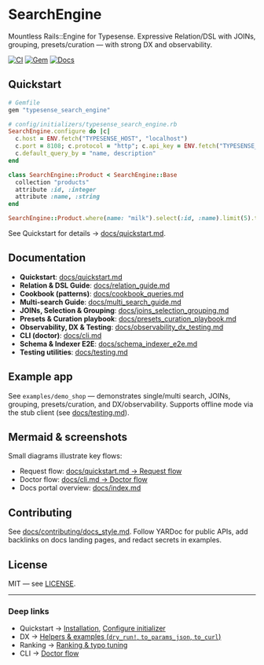 # SearchEngine

Mountless Rails::Engine for Typesense. Expressive Relation/DSL with JOINs, grouping, presets/curation — with strong DX and observability.

<!-- Badges: replace ORG/REPO and endpoints when available -->
[![CI][ci-badge]][ci-url] [![Gem][gem-badge]][gem-url] [![Docs][docs-badge]][docs-url]

## Quickstart

```ruby
# Gemfile
gem "typesense_search_engine"
```

```ruby
# config/initializers/typesense_search_engine.rb
SearchEngine.configure do |c|
  c.host = ENV.fetch("TYPESENSE_HOST", "localhost")
  c.port = 8108; c.protocol = "http"; c.api_key = ENV.fetch("TYPESENSE_API_KEY")
  c.default_query_by = "name, description"
end
```

```ruby
class SearchEngine::Product < SearchEngine::Base
  collection "products"
  attribute :id, :integer
  attribute :name, :string
end

SearchEngine::Product.where(name: "milk").select(:id, :name).limit(5).to_a
```

See Quickstart for details → [docs/quickstart.md](./docs/quickstart.md).

## Documentation

- **Quickstart**: [docs/quickstart.md](./docs/quickstart.md)
- **Relation & DSL Guide**: [docs/relation_guide.md](./docs/relation_guide.md)
- **Cookbook (patterns)**: [docs/cookbook_queries.md](./docs/cookbook_queries.md)
- **Multi‑search Guide**: [docs/multi_search_guide.md](./docs/multi_search_guide.md)
- **JOINs, Selection & Grouping**: [docs/joins_selection_grouping.md](./docs/joins_selection_grouping.md)
- **Presets & Curation playbook**: [docs/presets_curation_playbook.md](./docs/presets_curation_playbook.md)
- **Observability, DX & Testing**: [docs/observability_dx_testing.md](./docs/observability_dx_testing.md)
- **CLI (doctor)**: [docs/cli.md](./docs/cli.md)
- **Schema & Indexer E2E**: [docs/schema_indexer_e2e.md](./docs/schema_indexer_e2e.md)
- **Testing utilities**: [docs/testing.md](./docs/testing.md)

## Example app

See `examples/demo_shop` — demonstrates single/multi search, JOINs, grouping, presets/curation, and DX/observability. Supports offline mode via the stub client (see [docs/testing.md](./docs/testing.md)).

## Mermaid & screenshots

Small diagrams illustrate key flows:
- Request flow: [docs/quickstart.md → Request flow](./docs/quickstart.md#request-flow)
- Doctor flow: [docs/cli.md → Doctor flow](./docs/cli.md#doctor-flow)
- Docs portal overview: [docs/index.md](./docs/index.md)

## Contributing

See [docs/contributing/docs_style.md](./docs/contributing/docs_style.md). Follow YARDoc for public APIs, add backlinks on docs landing pages, and redact secrets in examples.

## License

MIT — see [LICENSE](./LICENSE).

---

### Deep links

- Quickstart → [Installation](./docs/quickstart.md#install-the-gem), [Configure initializer](./docs/quickstart.md#configure-the-initializer)
- DX → [Helpers & examples (`dry_run!`, `to_params_json`, `to_curl`)](./docs/dx.md#helpers--examples)
- Ranking → [Ranking & typo tuning](./docs/ranking.md)
- CLI → [Doctor flow](./docs/cli.md#doctor-flow)

<!-- Badge references (placeholders) -->
[ci-badge]: https://img.shields.io/github/actions/workflow/status/lstpsche/typesense-search-engine/ci.yml?branch=main
[ci-url]: #
[gem-badge]: https://img.shields.io/gem/v/search_engine.svg?label=gem
[gem-url]: https://rubygems.org/gems/typesense_search_engine
[docs-badge]: https://img.shields.io/badge/docs-index-blue
[docs-url]: ./docs/index.md
